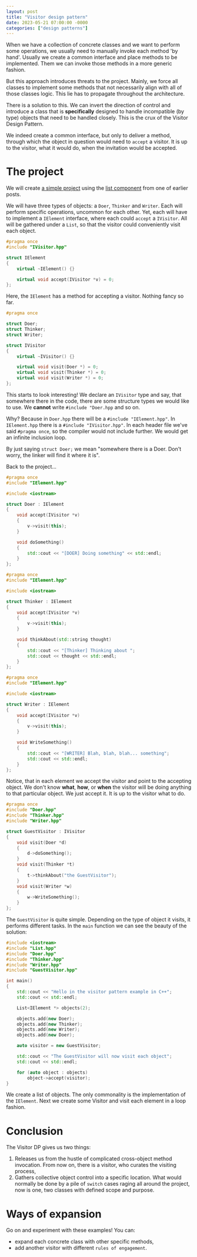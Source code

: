 ```yaml
---
layout: post
title: "Visitor design pattern"
date: 2023-05-21 07:00:00 -0000
categories: ["design patterns"]
---
```


When we have a collection of concrete classes and we want to perform some operations, we usually need to manually invoke each method 'by hand'. Usually we create a common interface and place methods to be implemented. Them we can invoke those methods in a more generic fashion. 

But this approach introduces threats to the project. Mainly, we force all classes to implement some methods that not necessarily align with all of those classes logic. This lie has to propagate throughout the architecture.

There is a solution to this. We can invert the direction of control and introduce a class that is **specifically** designed to handle incompatible (by type) objects that need to be handled closely. This is the crux of the Visitor Design Pattern.

We indeed create a common interface, but only to deliver a method, through which the object in question would need to `accept` a visitor. It is up to the visitor, what it would do, when the invitation would be accepted.

# The project
We will create [a simple project](https://github.com/grzegorz-grzeda/visitor-pattern-example-cpp.git) using the [list component](/posts/simple-list-for-embedded-c-plus-plus/) from one of earlier posts.

We will have three types of objects: a `Doer`, `Thinker` and `Writer`. Each will perform specific operations, uncommon for each other. Yet, each will have to implement a `IElement` interface, where each could `accept` a `IVisitor`. All will be gathered under a `List`, so that the visitor could conveniently visit each object.

```c++
#pragma once
#include "IVisitor.hpp"

struct IElement
{
	virtual ~IElement() {}

	virtual void accept(IVisitor *v) = 0;
};
```
Here, the `IElement` has a method for accepting a visitor. Nothing fancy so far.

```c++
#pragma once

struct Doer;
struct Thinker;
struct Writer;

struct IVisitor
{
	virtual ~IVisitor() {}

	virtual void visit(Doer *) = 0;
	virtual void visit(Thinker *) = 0;
	virtual void visit(Writer *) = 0;
};
```
This starts to look interesting! We declare an `IVisitor` type and say, that somewhere there in the code, there are some structure types we would like to use. We **cannot** write `#include "Doer.hpp` and so on. 

Why? Because in `Doer.hpp` there will be a `#include "IElement.hpp"`. In `IElement.hpp` there is a `#include "IVisitor.hpp"`. In each header file we've said `#pragma once`, so the compiler would not include further. We would get an infinite inclusion loop.

By just saying `struct Doer;` we mean "somewhere there is a Doer. Don't worry, the linker will find it where it is".

Back to the project...
```c++
#pragma once
#include "IElement.hpp"

#include <iostream>

struct Doer : IElement
{
	void accept(IVisitor *v)
	{
		v->visit(this);
	}

	void doSomething()
	{
		std::cout << "[DOER] Doing something" << std::endl;
	}
};
```

```c++
#pragma once
#include "IElement.hpp"

#include <iostream>

struct Thinker : IElement
{
	void accept(IVisitor *v)
	{
		v->visit(this);
	}

	void thinkAbout(std::string thought)
	{
		std::cout << "[Thinker] Thinking about ";
		std::cout << thought << std::endl;
	}
};
```

```c++
#pragma once
#include "IElement.hpp"

#include <iostream>

struct Writer : IElement
{
	void accept(IVisitor *v)
	{
		v->visit(this);
	}

	void WriteSomething()
	{
		std::cout << "[WRITER] Blah, blah, blah... something";
		std::cout << std::endl;
	}
};
```

Notice, that in each element we accept the visitor and point to the accepting object. We don't know **what**, **how**, or **when** the visitor will be doing anything to that particular object. We just accept it.
It is up to the visitor what to do.
```c++
#pragma once
#include "Doer.hpp"
#include "Thinker.hpp"
#include "Writer.hpp"

struct GuestVisitor : IVisitor
{
	void visit(Doer *d)
	{
		d->doSomething();
	}
	void visit(Thinker *t)
	{
		t->thinkAbout("the GuestVisitor");
	}
	void visit(Writer *w)
	{
		w->WriteSomething();
	}
};
``` 
The `GuestVisitor` is quite simple. Depending on the type of object it visits, it performs different tasks.
In the `main` function we can see the beauty of the solution:
```c++
#include <iostream>
#include "List.hpp"
#include "Doer.hpp"
#include "Thinker.hpp"
#include "Writer.hpp"
#include "GuestVisitor.hpp"

int main()
{
	std::cout << "Hello in the visitor pattern example in C++";
	std::cout << std::endl;

	List<IElement *> objects(2);

	objects.add(new Doer);
	objects.add(new Thinker);
	objects.add(new Writer);
	objects.add(new Doer);

	auto visitor = new GuestVisitor;

	std::cout << "The GuestVisitor will now visit each object";
	std::cout << std::endl;

	for (auto object : objects)
		object->accept(visitor);
}
```

We create a list of objects. The only commonality is the implementation of the `IElement`. Next we create some Visitor and visit each element in a loop fashion.

# Conclusion
The Visitor DP gives us two things:

1. Releases us from the hustle of complicated cross-object method invocation. From now on, there is a visitor, who curates the visiting process,
2. Gathers collective object control into a specific location. What would normally be done by a pile of `switch` cases raging all around the project, now is one, two classes with defined scope and purpose.

# Ways of expansion
Go on and experiment with these examples! You can:

* expand each concrete class with other specific methods,
* add another visitor with different `rules of engagement`.